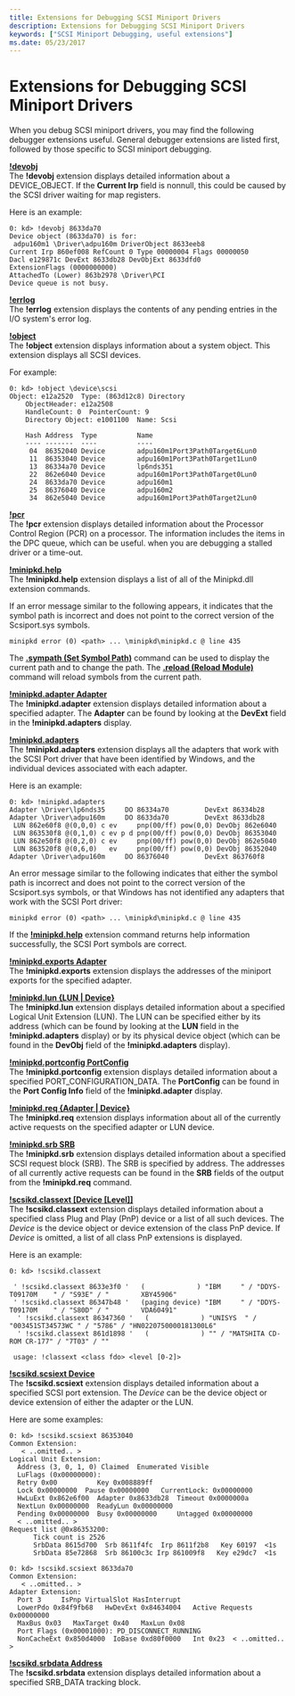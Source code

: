 ```yaml
---
title: Extensions for Debugging SCSI Miniport Drivers
description: Extensions for Debugging SCSI Miniport Drivers
keywords: ["SCSI Miniport Debugging, useful extensions"]
ms.date: 05/23/2017
---
```


# Extensions for Debugging SCSI Miniport Drivers


When you debug SCSI miniport drivers, you may find the following debugger extensions useful. General debugger extensions are listed first, followed by those specific to SCSI miniport debugging.

[**!devobj**](../debuggercmds/-devobj.md)  
The **!devobj** extension displays detailed information about a DEVICE\_OBJECT. If the **Current Irp** field is nonnull, this could be caused by the SCSI driver waiting for map registers.

Here is an example:

```dbgcmd
0: kd> !devobj 8633da70
Device object (8633da70) is for:
 adpu160m1 \Driver\adpu160m DriverObject 8633eeb8
Current Irp 860ef008 RefCount 0 Type 00000004 Flags 00000050
Dacl e129871c DevExt 8633db28 DevObjExt 8633dfd0
ExtensionFlags (0000000000)
AttachedTo (Lower) 863b2978 \Driver\PCI
Device queue is not busy. 
```

[**!errlog**](../debuggercmds/-errlog.md)  
The **!errlog** extension displays the contents of any pending entries in the I/O system's error log.

[**!object**](../debuggercmds/-object.md)  
The **!object** extension displays information about a system object. This extension displays all SCSI devices.

For example:

```dbgcmd
0: kd> !object \device\scsi
Object: e12a2520  Type: (863d12c8) Directory
    ObjectHeader: e12a2508
    HandleCount: 0  PointerCount: 9
    Directory Object: e1001100  Name: Scsi

    Hash Address  Type          Name
    ---- -------  ----          ----
     04  86352040 Device        adpu160m1Port3Path0Target6Lun0
     11  86353040 Device        adpu160m1Port3Path0Target1Lun0
     13  86334a70 Device        lp6nds351
     22  862e6040 Device        adpu160m1Port3Path0Target0Lun0
     24  8633da70 Device        adpu160m1
     25  86376040 Device        adpu160m2
     34  862e5040 Device        adpu160m1Port3Path0Target2Lun0 
```

[**!pcr**](../debuggercmds/-pcr.md)  
The **!pcr** extension displays detailed information about the Processor Control Region (PCR) on a processor. The information includes the items in the DPC queue, which can be useful. when you are debugging a stalled driver or a time-out.

[**!minipkd.help**](../debuggercmds/-minipkd-help.md)  
The **!minipkd.help** extension displays a list of all of the Minipkd.dll extension commands.

If an error message similar to the following appears, it indicates that the symbol path is incorrect and does not point to the correct version of the Scsiport.sys symbols.

```dbgcmd
minipkd error (0) <path> ... \minipkd\minipkd.c @ line 435
```

The [**.sympath (Set Symbol Path)**](../debuggercmds/-sympath--set-symbol-path-.md) command can be used to display the current path and to change the path. The [**.reload (Reload Module)**](../debuggercmds/-reload--reload-module-.md) command will reload symbols from the current path.

[**!minipkd.adapter Adapter**](../debuggercmds/-minipkd-adapter.md)  
The **!minipkd.adapter** extension displays detailed information about a specified adapter. The **Adapter** can be found by looking at the **DevExt** field in the **!minipkd.adapters** display.

[**!minipkd.adapters**](../debuggercmds/-minipkd-adapters.md)  
The **!minipkd.adapters** extension displays all the adapters that work with the SCSI Port driver that have been identified by Windows, and the individual devices associated with each adapter.

Here is an example:

```dbgcmd
0: kd> !minipkd.adapters
Adapter \Driver\lp6nds35     DO 86334a70         DevExt 86334b28
Adapter \Driver\adpu160m     DO 8633da70         DevExt 8633db28
 LUN 862e60f8 @(0,0,0) c ev     pnp(00/ff) pow(0,0) DevObj 862e6040
 LUN 863530f8 @(0,1,0) c ev p d pnp(00/ff) pow(0,0) DevObj 86353040
 LUN 862e50f8 @(0,2,0) c ev     pnp(00/ff) pow(0,0) DevObj 862e5040
 LUN 863520f8 @(0,6,0)   ev     pnp(00/ff) pow(0,0) DevObj 86352040
Adapter \Driver\adpu160m     DO 86376040         DevExt 863760f8 
```

An error message similar to the following indicates that either the symbol path is incorrect and does not point to the correct version of the Scsiport.sys symbols, or that Windows has not identified any adapters that work with the SCSI Port driver:

```dbgcmd
minipkd error (0) <path> ... \minipkd\minipkd.c @ line 435
```

If the [**!minipkd.help**](../debuggercmds/-minipkd-help.md) extension command returns help information successfully, the SCSI Port symbols are correct.

[**!minipkd.exports Adapter**](../debuggercmds/-minipkd-exports.md)  
The **!minipkd.exports** extension displays the addresses of the miniport exports for the specified adapter.

[**!minipkd.lun {LUN | Device}**](../debuggercmds/-minipkd-lun.md)  
The **!minipkd.lun** extension displays detailed information about a specified Logical Unit Extension (LUN). The LUN can be specified either by its address (which can be found by looking at the **LUN** field in the **!minipkd.adapters** display) or by its physical device object (which can be found in the **DevObj** field of the **!minipkd.adapters** display).

[**!minipkd.portconfig PortConfig**](../debuggercmds/-minipkd-portconfig.md)  
The **!minipkd.portconfig** extension displays detailed information about a specified PORT\_CONFIGURATION\_DATA. The **PortConfig** can be found in the **Port Config Info** field of the **!minipkd.adapter** display.

[**!minipkd.req {Adapter | Device}**](../debuggercmds/-minipkd-req.md)  
The **!minipkd.req** extension displays information about all of the currently active requests on the specified adapter or LUN device.

[**!minipkd.srb SRB**](../debuggercmds/-minipkd-srb.md)  
The **!minipkd.srb** extension displays detailed information about a specified SCSI request block (SRB). The SRB is specified by address. The addresses of all currently active requests can be found in the **SRB** fields of the output from the **!minipkd.req** command.

[**!scsikd.classext \[Device \[Level\]\]**](../debuggercmds/-scsikd-classext.md)  
The **!scsikd.classext** extension displays detailed information about a specified class Plug and Play (PnP) device or a list of all such devices. The *Device* is the device object or device extension of the class PnP device. If *Device* is omitted, a list of all class PnP extensions is displayed.

Here is an example:

```dbgcmd
0: kd> !scsikd.classext 

 ' !scsikd.classext 8633e3f0 '   (             ) "IBM     " / "DDYS-T09170M    " / "S93E" / "        XBY45906"
 ' !scsikd.classext 86347b48 '   (paging device) "IBM     " / "DDYS-T09170M    " / "S80D" / "        VDA60491"
  ' !scsikd.classext 86347360 '   (             ) "UNISYS  " / "003451ST34573WC " / "5786" / "HN0220750000181300L6"
  ' !scsikd.classext 861d1898 '   (             ) "" / "MATSHITA CD-ROM CR-177" / "7T03" / ""

 usage: !classext <class fdo> <level [0-2]> 
```

[**!scsikd.scsiext Device**](../debuggercmds/-scsikd-scsiext.md)  
The **!scsikd.scsiext** extension displays detailed information about a specified SCSI port extension. The *Device* can be the device object or device extension of either the adapter or the LUN.

Here are some examples:

```dbgcmd
0: kd> !scsikd.scsiext 86353040
Common Extension:
   < ..omitted.. >
Logical Unit Extension:
  Address (3, 0, 1, 0) Claimed  Enumerated Visible
  LuFlags (0x00000000):
  Retry 0x00          Key 0x008889ff
  Lock 0x00000000  Pause 0x00000000   CurrentLock: 0x00000000
  HwLuExt 0x862e6f00  Adapter 0x8633db28  Timeout 0x0000000a
  NextLun 0x00000000  ReadyLun 0x00000000
  Pending 0x00000000  Busy 0x00000000     Untagged 0x00000000
  < ..omitted.. >
Request list @0x86353200:
      Tick count is 2526
      SrbData 8615d700  Srb 8611f4fc  Irp 8611f2b8   Key 60197  <1s
      SrbData 85e72868  Srb 86100c3c Irp 861009f8   Key e29dc7  <1s

0: kd> !scsikd.scsiext 8633da70 
Common Extension:
   < ..omitted.. >
Adapter Extension:
  Port 3     IsPnp VirtualSlot HasInterrupt
  LowerPdo 0x84f9fb68   HwDevExt 0x84634004   Active Requests 0x00000000
  MaxBus 0x03   MaxTarget 0x40   MaxLun 0x08
  Port Flags (0x00001000): PD_DISCONNECT_RUNNING
  NonCacheExt 0x850d4000  IoBase 0xd80f0000   Int 0x23  < ..omitted.. > 
```

[**!scsikd.srbdata Address**](../debuggercmds/-scsikd-srbdata.md)  
The **!scsikd.srbdata** extension displays detailed information about a specified SRB\_DATA tracking block.

 

 





